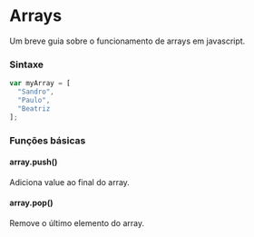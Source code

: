 # Arrays
Um breve guia sobre o funcionamento de arrays em javascript.

### Sintaxe

```javascript
var myArray = [
  "Sandro",
  "Paulo",
  "Beatriz
];
```
### Funções básicas

#### array.push(<value>)
Adiciona value ao final do array.  
  
#### array.pop()
Remove o último elemento do array.

